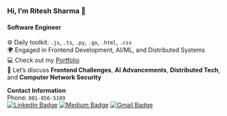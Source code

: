 ### Hi, I’m Ritesh Sharma 👋 
#### Software Engineer

⚙️ Daily toolkit: `.js`, `.ts`, `.py`, `.go`, `.html`, `.css` <br>
🌍 Engaged in Frontend Development, AI/ML, and Distributed Systems <br>
💻 Check out my [Portfolio](https://ritesh-sharma.com) <br>
💬 Let’s discuss **Frontend Challenges**, **AI Advancements**, **Distributed Tech**, and **Computer Network Security** <br>

**Contact Information** <br>
Phone: `801-856-5109` <br>
[![Linkedin Badge](https://img.shields.io/badge/-riteshsharma-blue?style=flat-square&logo=Linkedin&logoColor=white&link=https://www.linkedin.com/in/ritesh007sharma/)](https://www.linkedin.com/in/ritesh007sharma/) [![Medium Badge](https://img.shields.io/badge/-@syrashid-03a57a?style=flat-square&label&logo=Medium&link=https://medium.com/@sharrite)](https://medium.com/@sharrite)
[![Gmail Badge](https://img.shields.io/badge/-rit007esh@gmail.com-c14438?style=flat-square&logo=Gmail&logoColor=white&link=mailto:rit007esh@gmail.com)](mailto:rit007esh@gmail.com)
